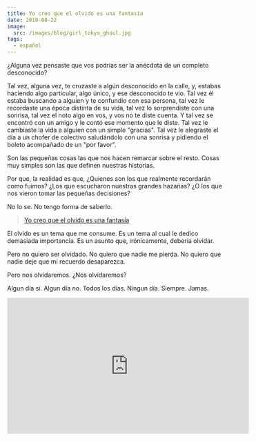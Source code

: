```yaml
---
title: Yo creo que el olvido es una fantasía
date: 2018-08-22
image:
  src: /images/blog/girl_tokyo_ghoul.jpg
tags:
  - español
---
```

¿Alguna vez pensaste que vos podrías ser la anécdota de un completo desconocido?

Tal vez, alguna vez, te cruzaste a algún desconocido en la calle, y, estabas haciendo algo particular, algo único, y ese desconocido te vio. Tal vez él estaba buscando a alguien y te confundio con esa persona, tal vez le recordaste una época distinta de su vida, tal vez lo sorprendiste con una sonrisa, tal vez el noto algo en vos, y vos no te diste cuenta. Y tal vez se encontró con un amigo y le contó ese momento que le diste. Tal vez le cambiaste la vida a alguien con un simple "gracias". Tal vez le alegraste el día a un chofer de colectivo saludándolo con una sonrisa y pidiendo el boleto acompañado de un "por favor".

Son las pequeñas cosas las que nos hacen remarcar sobre el resto. Cosas muy simples son las que definen nuestras historias.

Por que, la realidad es que, ¿Quienes son los que realmente recordarán como fuimos? ¿Los que escucharon nuestras grandes hazañas? ¿O los que nos vieron tomar las pequeñas decisiones?

No lo se. No tengo forma de saberlo. 

> [Yo creo que el olvido es una fantasía](https://www.youtube.com/watch?v=uUIyG_mO990)

El olvido es un tema que me consume. Es un tema al cual le dedico demasiada importancia. Es un asunto que, irónicamente, debería olvidar.

Pero no quiero ser olvidado. No quiero que nadie me pierda. No quiero que nadie deje que mi recuerdo desaparezca. 

Pero nos olvidaremos. ¿Nos olvidaremos?

Algun día si. Algun día no. Todos los días. Ningun día. Siempre. Jamas.

<iframe width="560" height="315" src="https://www.youtube.com/embed/j23AZoRyOWk?autoplay=1" frameborder="0" allow="autoplay; encrypted-media" allowfullscreen></iframe>
